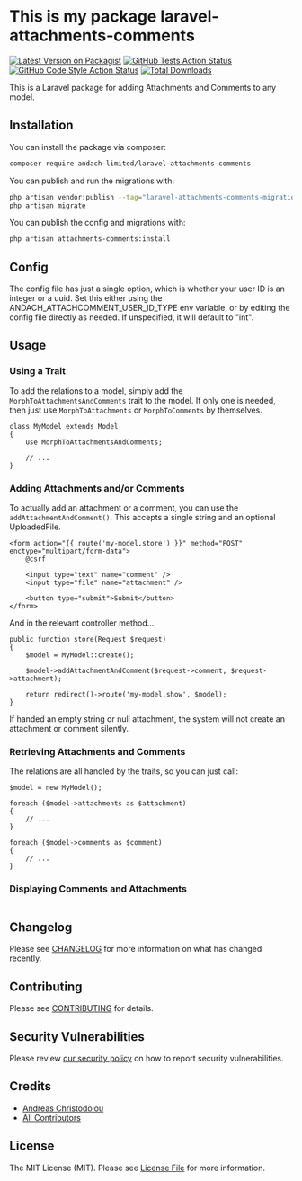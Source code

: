 # This is my package laravel-attachments-comments

[![Latest Version on Packagist](https://img.shields.io/packagist/v/andach/laravel-attachments-comments.svg?style=flat-square)](https://packagist.org/packages/andach/laravel-attachments-comments)
[![GitHub Tests Action Status](https://img.shields.io/github/actions/workflow/status/andach/laravel-attachments-comments/run-tests.yml?branch=main&label=tests&style=flat-square)](https://github.com/andach/laravel-attachments-comments/actions?query=workflow%3Arun-tests+branch%3Amain)
[![GitHub Code Style Action Status](https://img.shields.io/github/actions/workflow/status/andach/laravel-attachments-comments/fix-php-code-style-issues.yml?branch=main&label=code%20style&style=flat-square)](https://github.com/andach/laravel-attachments-comments/actions?query=workflow%3A"Fix+PHP+code+style+issues"+branch%3Amain)
[![Total Downloads](https://img.shields.io/packagist/dt/andach/laravel-attachments-comments.svg?style=flat-square)](https://packagist.org/packages/andach/laravel-attachments-comments)

This is a Laravel package for adding Attachments and Comments to any model.

## Installation

You can install the package via composer:

```bash
composer require andach-limited/laravel-attachments-comments
```

You can publish and run the migrations with:

```bash
php artisan vendor:publish --tag="laravel-attachments-comments-migrations"
php artisan migrate
```

You can publish the config and migrations with:

```bash
php artisan attachments-comments:install
```

## Config

The config file has just a single option, which is whether your user ID is an integer or a uuid. Set this either using the ANDACH_ATTACHCOMMENT_USER_ID_TYPE env variable, or by editing the config file directly as needed. If unspecified, it will default to "int".

## Usage

### Using a Trait

To add the relations to a model, simply add the `MorphToAttachmentsAndComments` trait to the model. If only one is needed, then just use `MorphToAttachments` or `MorphToComments` by themselves.

```
class MyModel extends Model
{
    use MorphToAttachmentsAndComments;

    // ...
}
```

### Adding Attachments and/or Comments

To actually add an attachment or a comment, you can use the `addAttachmentAndComment()`. This accepts a single string and an optional UploadedFile.

```
<form action="{{ route('my-model.store') }}" method="POST" enctype="multipart/form-data">
    @csrf

    <input type="text" name="comment" />
    <input type="file" name="attachment" />

    <button type="submit">Submit</button>
</form>
```

And in the relevant controller method...

```
public function store(Request $request)
{
    $model = MyModel::create();

    $model->addAttachmentAndComment($request->comment, $request->attachment);

    return redirect()->route('my-model.show', $model);
}
```

If handed an empty string or null attachment, the system will not create an attachment or comment silently.

### Retrieving Attachments and Comments

The relations are all handled by the traits, so you can just call:

``` 
$model = new MyModel();

foreach ($model->attachments as $attachment)
{
    // ...
}

foreach ($model->comments as $comment)
{
    // ...
}
```

### Displaying Comments and Attachments

```

```

## Changelog

Please see [CHANGELOG](CHANGELOG.md) for more information on what has changed recently.

## Contributing

Please see [CONTRIBUTING](CONTRIBUTING.md) for details.

## Security Vulnerabilities

Please review [our security policy](../../security/policy) on how to report security vulnerabilities.

## Credits

- [Andreas Christodolou](https://github.com/andach-andreas)
- [All Contributors](../../contributors)

## License

The MIT License (MIT). Please see [License File](LICENSE.md) for more information.
